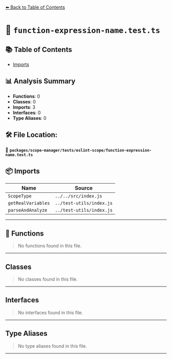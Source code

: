 [⬅️ Back to Table of Contents](../../../../index.md)

# 📄 `function-expression-name.test.ts`

## 📚 Table of Contents

- [Imports](#imports)

## 📊 Analysis Summary

- **Functions**: 0
- **Classes**: 0
- **Imports**: 3
- **Interfaces**: 0
- **Type Aliases**: 0

## 🛠️ File Location:
📂 **`packages/scope-manager/tests/eslint-scope/function-expression-name.test.ts`**

## 📦 Imports

| Name | Source |
|------|--------|
| `ScopeType` | `../../src/index.js` |
| `getRealVariables` | `../test-utils/index.js` |
| `parseAndAnalyze` | `../test-utils/index.js` |


---

## 🔧 Functions

> No functions found in this file.


---

## Classes

> No classes found in this file.


---

## Interfaces

> No interfaces found in this file.


---

## Type Aliases

> No type aliases found in this file.


---